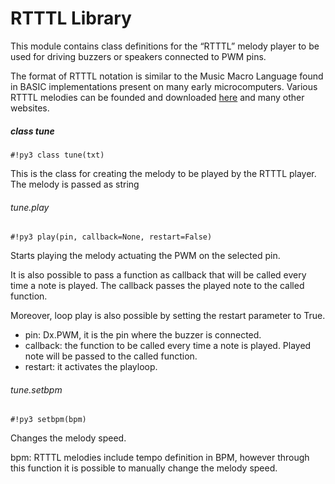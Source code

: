 # RTTTL Library

This module contains class definitions for the “RTTTL” melody player to be used for driving buzzers or speakers connected to PWM pins.

The format of RTTTL notation is similar to the Music Macro Language found in BASIC implementations present on many early microcomputers. Various RTTTL melodies can be founded and downloaded [here](http://ez4mobile.com/nokiatone/rtttf.htm) and many other websites.

##### class tune

```#!py3 class tune(txt)```

This is the class for creating the melody to be played by the RTTTL player. The melody is passed as string

###### tune.play

```#!py3 play(pin, callback=None, restart=False)```

Starts playing the melody actuating the PWM on the selected pin.

It is also possible to pass a function as callback that will be called every time a note is played. The callback passes the played note to the called function.

Moreover, loop play is also possible by setting the restart parameter to True.


* pin: Dx.PWM, it is the pin where the buzzer is connected.
* callback: the function to be called every time a note is played. Played note will be passed to the called function.
* restart: it activates the playloop.

###### tune.setbpm

```#!py3 setbpm(bpm)```

Changes the melody speed.

bpm: RTTTL melodies include tempo definition in BPM, however through this function it is possible to manually change the melody speed.

